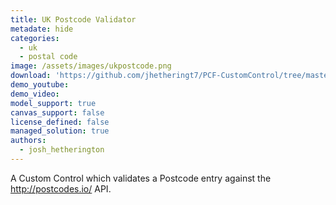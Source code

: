 ```yaml
---
title: UK Postcode Validator 
metadate: hide
categories:
  - uk
  - postal code
image: /assets/images/ukpostcode.png
download: 'https://github.com/jhetheringt7/PCF-CustomControl/tree/master/PCF_Postcode'
demo_youtube:
demo_video: 
model_support: true
canvas_support: false
license_defined: false
managed_solution: true
authors:
  - josh_hetherington
---
```


A Custom Control which validates a Postcode entry against the <a target="_blank" href="http://postcodes.io/">http://postcodes.io/</a> API.
